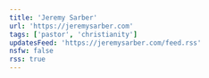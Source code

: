 ```yaml
---
title: 'Jeremy Sarber'
url: 'https://jeremysarber.com'
tags: ['pastor', 'christianity']
updatesFeed: 'https://jeremysarber.com/feed.rss'
nsfw: false
rss: true
---
```

